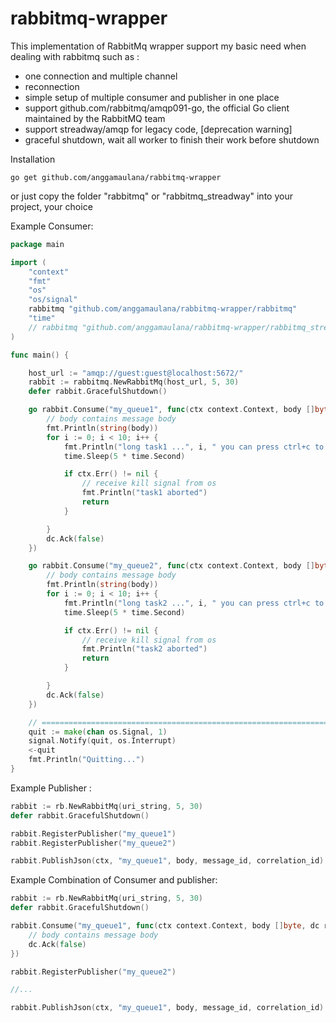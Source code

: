 # rabbitmq-wrapper

This implementation of RabbitMq wrapper support my basic need when dealing with rabbitmq such as :
- one connection and multiple channel
- reconnection
- simple setup of multiple consumer and publisher in one place
- support github.com/rabbitmq/amqp091-go, the official Go client maintained by the RabbitMQ team 
- support streadway/amqp for legacy code, [deprecation warning]
- graceful shutdown, wait all worker to finish their work before shutdown


Installation
```
go get github.com/anggamaulana/rabbitmq-wrapper
```
or just copy the folder "rabbitmq" or "rabbitmq_streadway" into your project, your choice


Example Consumer:
```go
package main

import (
	"context"
	"fmt"
	"os"
	"os/signal"
	rabbitmq "github.com/anggamaulana/rabbitmq-wrapper/rabbitmq"
	"time"
	// rabbitmq "github.com/anggamaulana/rabbitmq-wrapper/rabbitmq_streadway" // use this for legacy code made in streadway/amqp
)

func main() {

	host_url := "amqp://guest:guest@localhost:5672/"
	rabbit := rabbitmq.NewRabbitMq(host_url, 5, 30)
	defer rabbit.GracefulShutdown()

	go rabbit.Consume("my_queue1", func(ctx context.Context, body []byte, dc rabbitmq.DeliveryChannelWrapper) {
		// body contains message body
		fmt.Println(string(body))
		for i := 0; i < 10; i++ {
			fmt.Println("long task1 ...", i, " you can press ctrl+c to emulate graceful shutdown")
			time.Sleep(5 * time.Second)

			if ctx.Err() != nil {
				// receive kill signal from os
				fmt.Println("task1 aborted")
				return
			}

		}
		dc.Ack(false)
	})

	go rabbit.Consume("my_queue2", func(ctx context.Context, body []byte, dc rabbitmq.DeliveryChannelWrapper) {
		// body contains message body
		fmt.Println(string(body))
		for i := 0; i < 10; i++ {
			fmt.Println("long task2 ...", i, " you can press ctrl+c to emulate graceful shutdown")
			time.Sleep(5 * time.Second)

			if ctx.Err() != nil {
				// receive kill signal from os
				fmt.Println("task2 aborted")
				return
			}

		}
		dc.Ack(false)
	})

	// ==================================================================
	quit := make(chan os.Signal, 1)
	signal.Notify(quit, os.Interrupt)
	<-quit
	fmt.Println("Quitting...")
}
```

Example Publisher :
```go
rabbit := rb.NewRabbitMq(uri_string, 5, 30)
defer rabbit.GracefulShutdown()

rabbit.RegisterPublisher("my_queue1")
rabbit.RegisterPublisher("my_queue2")

rabbit.PublishJson(ctx, "my_queue1", body, message_id, correlation_id)
```

Example Combination of Consumer and publisher:
```go
rabbit := rb.NewRabbitMq(uri_string, 5, 30)
defer rabbit.GracefulShutdown()

rabbit.Consume("my_queue1", func(ctx context.Context, body []byte, dc rb.DeliveryChannelWrapper){
	// body contains message body
	dc.Ack(false)
})

rabbit.RegisterPublisher("my_queue2")

//... 

rabbit.PublishJson(ctx, "my_queue1", body, message_id, correlation_id)
```

